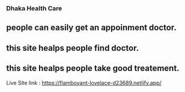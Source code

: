 ### Dhaka Health Care


## people can easily get an appoinment doctor.
## this site healps people find doctor.
## this site healps people take good treatement.




Live Site link :  https://flamboyant-lovelace-d23689.netlify.app/

